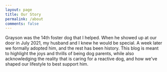 ```yaml
---
layout: page
title: Our Story
permalink: /about
comments: false
---
```


<div class="row justify-content-between">
<div class="col-md-8 pr-5">

<p>Grayson was the 14th foster dog that I helped. When he showed up at our door in July 2021, my husband and I knew he would be special. A week later we formally adopted him, and the rest has been history. This blog is meant to highlight the joys and thrills of being dog parents, while also acknowledging the reality that is caring for a reactive dog, and how we've shaped our lifestyle to best support him.</p>

</div>
</div>
